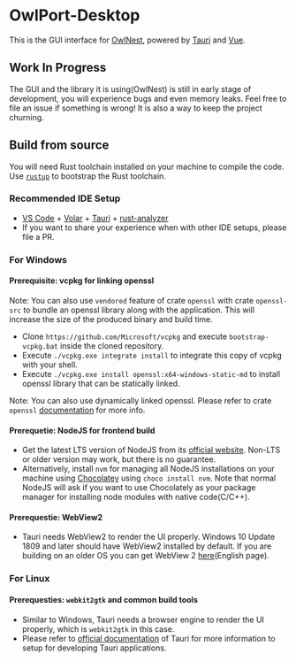 # OwlPort-Desktop  

This is the GUI interface for [OwlNest](https://github.com/Owlput/OwlNest), powered by [Tauri](https://tauri.app) and [Vue](https://vuejs.org).

## Work In Progress
The GUI and the library it is using(OwlNest) is still in early stage of development, you will experience bugs and even memory leaks. Feel free to file an issue if something is wrong! It is also a way to keep the project churning.


## Build from source

You will need Rust toolchain installed on your machine to compile the code. Use [`rustup`](https://www.rust-lang.org/tools/install) to bootstrap the Rust toolchain.

### Recommended IDE Setup

- [VS Code](https://code.visualstudio.com/) + [Volar](https://marketplace.visualstudio.com/items?itemName=Vue.volar) + [Tauri](https://marketplace.visualstudio.com/items?itemName=tauri-apps.tauri-vscode) + [rust-analyzer](https://marketplace.visualstudio.com/items?itemName=rust-lang.rust-analyzer)
- If you want to share your experience when with other IDE setups, please file a PR.

### For Windows

#### Prerequisite: vcpkg for linking openssl

Note: You can also use `vendored` feature of crate `openssl` with crate `openssl-src` to bundle an openssl library along with the application. This will increase the size of the produced binary and build time.

 - Clone `https://github.com/Microsoft/vcpkg` and execute `bootstrap-vcpkg.bat` inside the cloned repository. 
 - Execute `./vcpkg.exe integrate install` to integrate this copy of vcpkg with your shell.
 - Execute `./vcpkg.exe install openssl:x64-windows-static-md` to install openssl library that can be statically linked.

Note: You can also use dynamically linked openssl. Please refer to crate `openssl` [documentation](https://docs.rs/openssl/0.10.66/openssl/) for more info.

#### Prerequetie: NodeJS for frontend build

 - Get the latest LTS version of NodeJS from its [official website](https://nodejs.org). Non-LTS or older version may work, but there is no guarantee.
 - Alternatively, install `nvm` for managing all NodeJS installations on your machine using [Chocolatey](https://community.chocolatey.org/) using `choco install nvm`. Note that normal NodeJS will ask if you want to use Chocolately as your package manager for installing node modules with native code(C/C++).

#### Prerequestie: WebView2  

  - Tauri needs WebView2 to render the UI properly. Windows 10 Update 1809 and later should have WebView2 installed by default. If you are building on an older OS you can get WebView 2 [here](https://developer.microsoft.com/en-us/microsoft-edge/webview2/)(English page).

### For Linux

#### Prerequesties: `webkit2gtk` and common build tools

 - Similar to Windows, Tauri needs a browser engine to render the UI properly, which is `webkit2gtk` in this case.
 - Please refer to [official documentation](https://tauri.app/v1/guides/getting-started/prerequisites#setting-up-linux) of Tauri for more information to setup for developing Tauri applications.
